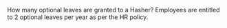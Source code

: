 How many optional leaves are granted to a Hasher?
Employees are entitled to 2 optional leaves per year as per the HR policy.